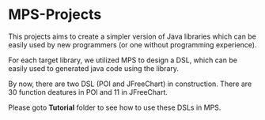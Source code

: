 # MPS-Projects

This projects aims to create a simpler version of Java libraries which can be easily used by new programmers (or one without programming experience).

For each target library, we utilized MPS to design a DSL, which can be easily used to generated java code using the library.

By now, there are two DSL (POI and JFreeChart) in construction. There are 30 function deatures in POI and 11 in JFreeChart.

Please goto **Tutorial** folder to see how to use these DSLs in MPS.

